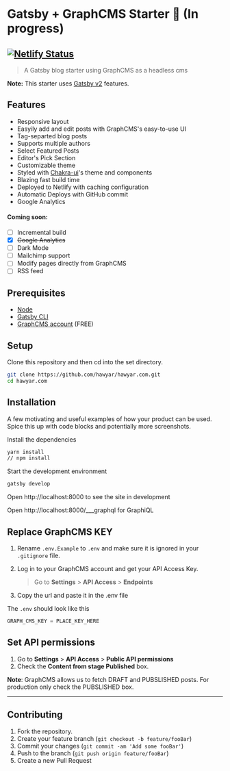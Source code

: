 # Gatsby + GraphCMS Starter 📖 (In progress)

## [![Netlify Status](https://api.netlify.com/api/v1/badges/9290ce86-d12c-45db-adb8-7a5ffbcf750a/deploy-status)](https://app.netlify.com/sites/zealous-beaver-db067f/deploys)

> A Gatsby blog starter using GraphCMS as a headless cms

**Note:** This starter uses [Gatsby v2](https://www.gatsbyjs.org/blog/2018-09-17-gatsby-v2/) features.

## Features

- Responsive layout
- Easyily add and edit posts with GraphCMS's easy-to-use UI
- Tag-separted blog posts
- Supports multiple authors
- Select Featured Posts
- Editor's Pick Section
- Customizable theme
- Styled with [Chakra-ui](https://chakra-ui.com/)'s theme and components
- Blazing fast build time
- Deployed to Netlify with caching configuration
- Automatic Deploys with GitHub commit
- Google Analytics

#### Coming soon:

- [ ] Incremental build
- [x] ~~Google Analytics~~
- [ ] Dark Mode
- [ ] Mailchimp support
- [ ] Modify pages directly from GraphCMS
- [ ] RSS feed

## Prerequisites

- [Node](https://nodejs.org/en/)
- [Gatsby CLI](https://www.gatsbyjs.org/docs/)
- [GraphCMS account](https://graphcms.com/) (FREE)

## Setup

Clone this repository and then cd into the set directory.

```bash
git clone https://github.com/hawyar/hawyar.com.git
cd hawyar.com
```

## Installation

A few motivating and useful examples of how your product can be used. Spice this up with code blocks and potentially more screenshots.

Install the dependencies

```bash
yarn install
// npm install
```

Start the development environment

```bash
gatsby develop
```

Open http://localhost:8000 to see the site in development

Open http://localhost:8000/___graphql for GraphiQL

## Replace GraphCMS KEY

1. Rename `.env.Example` to `.env` and make sure it is ignored in your `.gitignore` file.

2. Log in to your GraphCMS account and get your API Access Key.
   > Go to **Settings** > **API Access** > **Endpoints**
3. Copy the url and paste it in the .env file

The `.env` should look like this

```js
GRAPH_CMS_KEY = PLACE_KEY_HERE
```

## Set API permissions

1. Go to **Settings** > **API Access** > **Public API permissions**
2. Check the **Content from stage Published** box.

**Note**: GraphCMS allows us to fetch DRAFT and PUBSLISHED posts. For production only check the PUBSLISHED box.

---

## Contributing

1. Fork the repository.
2. Create your feature branch (`git checkout -b feature/fooBar`)
3. Commit your changes (`git commit -am 'Add some fooBar'`)
4. Push to the branch (`git push origin feature/fooBar`)
5. Create a new Pull Request
